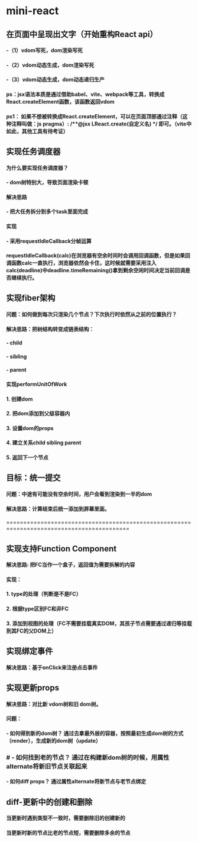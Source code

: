 # mini-react

## 在页面中呈现出文字（开始重构React api）
#### -（1）vdom写死，dom渲染写死
#### -（2）vdom动态生成，dom渲染写死
#### -（3）vdom动态生成，dom动态递归生产

#### ps：jsx语法本质是通过借助babel、vite、webpack等工具，转换成React.createElement函数，该函数返回vdom
#### ps1： 如果不想被转换成React.createElement，可以在页面顶部通过注释（这种注释叫做：js pragma）: /**@jsx LReact.create(自定义名) */ 即可。（vite中如此，其他工具有待考证）

## 实现任务调度器
#### 为什么要实现任务调度器？
#### - dom树特别大，导致页面渲染卡顿
#### 解决思路
#### - 把大任务拆分到多个task里面完成
#### 实现
#### - 采用requestIdleCallback分帧运算
#### requestIdleCallback(calc)在浏览器有空余时间时会调用回调函数，但是如果回调函数calc一直执行，浏览器依然会卡住，这时候就需要采用注入calc(deadline)中deadline.timeRemaining()拿到剩余空闲时间决定当前回调是否继续执行。

## 实现fiber架构
#### 问题：如何做到每次只渲染几个节点？下次执行时依然从之前的位置执行？
#### 解决思路：把树结构转变成链表结构：
#### - child
#### - sibling
#### - parent
#### 实现performUnitOfWork
#### 1. 创建dom
#### 2. 把dom添加到父级容器内
#### 3. 设置dom的props
#### 4. 建立关系child sibling parent
#### 5. 返回下一个节点

## 目标：统一提交
#### 问题：中途有可能没有空余时间，用户会看到渲染到一半的dom
#### 解决思路：计算结束后统一添加到屏幕里面。


==========================================================================================
## 实现支持Function Component
#### 解决思路: 把FC当作一个盒子，返回值为需要拆解的内容
#### 实现：
#### 1. type的处理（判断是不是FC）
#### 2. 根据type区别FC和非FC
#### 3. 添加到视图的处理（FC不需要挂载真实DOM，其孩子节点需要通过递归等挂载到其FC的父DOM上）

## 实现绑定事件
#### 解决思路：基于onClick来注册点击事件

## 实现更新props
#### 解决思路：对比新 vdom树和旧 dom树。
#### 问题：
#### - 如何得到新的dom树？ 通过去拿最外层的容器，按照最初生成dom树的方式（render），生成新的dom树（update）
### # - 如何找到老的节点？ 通过在构建新dom树的时候，用属性alternate将新旧节点关联起来
#### - 如何diff props？ 通过属性alternate将新节点与老节点绑定

## diff-更新中的创建和删除
#### 当更新时遇到类型不一致时，需要删除旧的创建新的
#### 当更新时新的节点比老的节点短，需要删除多余的节点

